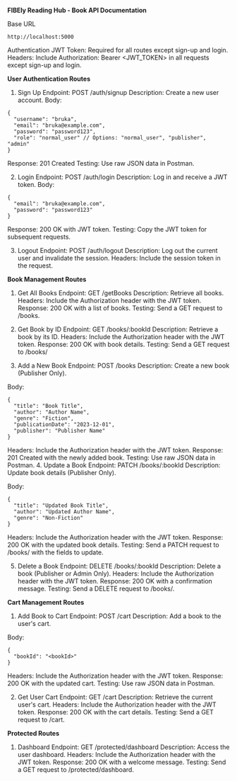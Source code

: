 **FIBEly Reading Hub - Book API Documentation**

Base URL

```
http://localhost:5000
```

Authentication
JWT Token: Required for all routes except sign-up and login.
Headers: Include Authorization: Bearer <JWT_TOKEN> in all requests except sign-up and login.

**User Authentication Routes**

1. Sign Up
   Endpoint: POST /auth/signup
   Description: Create a new user account.
   Body:

```
{
  "username": "bruka",
  "email": "bruka@example.com",
  "password": "password123",
  "role": "normal_user" // Options: "normal_user", "publisher", "admin"
}
```

Response: 201 Created
Testing: Use raw JSON data in Postman.

2. Login
   Endpoint: POST /auth/login
   Description: Log in and receive a JWT token.
   Body:

```
{
  "email": "bruka@example.com",
  "password": "password123"
}
```

Response: 200 OK with JWT token.
Testing: Copy the JWT token for subsequent requests.

3. Logout
   Endpoint: POST /auth/logout
   Description: Log out the current user and invalidate the session.
   Headers: Include the session token in the request.

**Book Management Routes**

1. Get All Books
   Endpoint: GET /getBooks
   Description: Retrieve all books.
   Headers: Include the Authorization header with the JWT token.
   Response: 200 OK with a list of books.
   Testing: Send a GET request to /books.

2. Get Book by ID
   Endpoint: GET /books/:bookId
   Description: Retrieve a book by its ID.
   Headers: Include the Authorization header with the JWT token.
   Response: 200 OK with book details.
   Testing: Send a GET request to /books/<bookId>

3. Add a New Book
   Endpoint: POST /books
   Description: Create a new book (Publisher Only).

Body:

```
{
  "title": "Book Title",
  "author": "Author Name",
  "genre": "Fiction",
  "publicationDate": "2023-12-01",
  "publisher": "Publisher Name"
}
```

Headers: Include the Authorization header with the JWT token.
Response: 201 Created with the newly added book.
Testing: Use raw JSON data in Postman. 4. Update a Book
Endpoint: PATCH /books/:bookId
Description: Update book details (Publisher Only).

Body:

```
{
  "title": "Updated Book Title",
  "author": "Updated Author Name",
  "genre": "Non-Fiction"
}
```

Headers: Include the Authorization header with the JWT token.
Response: 200 OK with the updated book details.
Testing: Send a PATCH request to /books/<bookId> with the fields to update.

5. Delete a Book
   Endpoint: DELETE /books/:bookId
   Description: Delete a book (Publisher or Admin Only).
   Headers: Include the Authorization header with the JWT token.
   Response: 200 OK with a confirmation message.
   Testing: Send a DELETE request to /books/<bookId>.

**Cart Management Routes**

1. Add Book to Cart
   Endpoint: POST /cart
   Description: Add a book to the user's cart.

Body:

```
{
  "bookId": "<bookId>"
}
```

Headers: Include the Authorization header with the JWT token.
Response: 200 OK with the updated cart.
Testing: Use raw JSON data in Postman.

2. Get User Cart
   Endpoint: GET /cart
   Description: Retrieve the current user's cart.
   Headers: Include the Authorization header with the JWT token.
   Response: 200 OK with the cart details.
   Testing: Send a GET request to /cart.

**Protected Routes**

1. Dashboard
   Endpoint: GET /protected/dashboard
   Description: Access the user dashboard.
   Headers: Include the Authorization header with the JWT token.
   Response: 200 OK with a welcome message.
   Testing: Send a GET request to /protected/dashboard.
